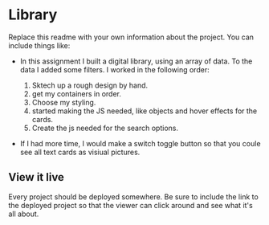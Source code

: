 # Library

Replace this readme with your own information about the project. You can include things like:

- In this assignment I built a digital library, using an array of data. To the data I added some filters. I worked in the following order:
  1. Sktech up a rough design by hand.
  2. get my containers in order.
  3. Choose my styling.
  4. started making the JS needed, like objects and hover effects for the cards.
  5. Create the js needed for the search options.

- If I had more time, I would make a switch toggle button so that you coule see all text cards as visiual pictures.

## View it live
Every project should be deployed somewhere. Be sure to include the link to the deployed project so that the viewer can click around and see what it's all about.
